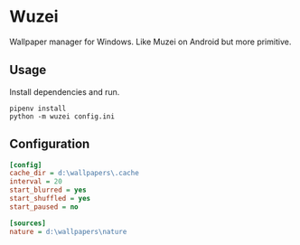 # Wuzei
Wallpaper manager for Windows. Like Muzei on Android but more primitive.

## Usage
Install dependencies and run.
```commandline
pipenv install
python -m wuzei config.ini
```

## Configuration
```ini
[config]
cache_dir = d:\wallpapers\.cache
interval = 20
start_blurred = yes
start_shuffled = yes
start_paused = no

[sources]
nature = d:\wallpapers\nature
```